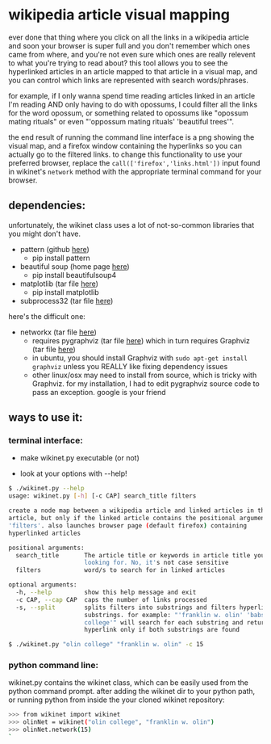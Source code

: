 # wikipedia article visual mapping

ever done that thing where you click on all the links in a wikipedia article and soon your browser is super full and you don't remember which ones came from where, and you're not even sure which ones are really relevent to what you're trying to read about?
this tool allows you to see the hyperlinked articles in an article mapped to that article in a visual map, and you can control which links are represented with search words/phrases.

for example, if I only wanna spend time reading articles linked in an article I'm reading AND only having to do with opossums, I could filter all the links for the word opossum, or something related to opossums like "opossum mating rituals" or even "'oppossum mating rituals' 'beautiful trees'".

the end result of running the command line interface is a png showing the visual map, and a firefox window containing the hyperlinks so you can actually go to the filtered links. to change this functionality to use your preferred browser, replace the `call(['firefox','links.html'])` input found in wikinet's `network` method with the appropriate terminal command for your browser.
## dependencies:

unfortunately, the wikinet class uses a lot of not-so-common libraries that you might don't have.

 - pattern (github [here](https://github.com/clips/pattern))
	- pip install pattern
 - beautiful soup (home page [here](http://www.crummy.com/software/BeautifulSoup/))
	- pip install beautifulsoup4
 - matplotlib (tar file [here](http://matplotlib.org/downloads.html)) 
	- pip install matplotlib
 - subprocess32 (tar file [here](https://pypi.python.org/pypi/subprocess32/))

here's the difficult one:

 - networkx (tar file [here](https://pypi.python.org/pypi/networkx/))
	- requires pygraphviz (tar file [here](https://pypi.python.org/pypi/pygraphviz)) which in turn requires Graphviz (tar file [here](http://graphviz.org/Download_source.php))
	- in ubuntu, you should install Graphviz with `sudo apt-get install graphviz` unless you REALLY like fixing dependency issues
	- other linux/osx may need to install from source, which is tricky with Graphviz. for my installation, I had to edit pygraphviz source code to pass an exception. google is your friend


## ways to use it:
### terminal interface:

 - make wikinet.py executable (or not)

 - look at your options with --help!

```sh
$ ./wikinet.py --help
usage: wikinet.py [-h] [-c CAP] search_title filters

create a node map between a wikipedia article and linked articles in that
article, but only if the linked article contains the positional argument
'filters'. also launches browser page (default firefox) containing
hyperlinked articles

positional arguments:
  search_title       The article title or keywords in article title you're
                     looking for. No, it's not case sensitive
  filters            word/s to search for in linked articles

optional arguments:
  -h, --help         show this help message and exit
  -c CAP, --cap CAP  caps the number of links processed
  -s, --split        splits filters into substrings and filters hyperlinks for
                     substrings. for example: "'franklin w. olin' 'babson
                     college'" will search for each substring and return a
                     hyperlink only if both substrings are found

$ ./wikinet.py "olin college" "franklin w. olin" -c 15
```

### python command line:

wikinet.py contains the wikinet class, which can be easily used from the python command prompt.
after adding the wikinet dir to your python path, or running python from inside the your cloned wikinet repository:

```sh
>>> from wikinet import wikinet
>>> olinNet = wikinet("olin college", "franklin w. olin")
>>> olinNet.network(15)
`
